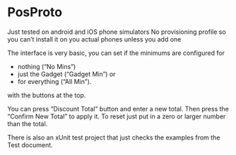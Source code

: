 # PosProto

Just tested on android and iOS phone simulators
No provisioning profile so you can’t install it on you actual phones unless you add one

The interface is very basic, you can set if the minimums are configured for 
- nothing (“No Mins”) 
- just the Gadget (“Gadget Min”) or 
- for everything (“All Min”).

with the buttons at the top.

You can press “Discount Total” button and enter a new total. Then press the “Confirm New Total” to apply it.
To reset just put in a zero or larger number than the total.

There is also an xUnit test project that just checks the examples from the Test document.
